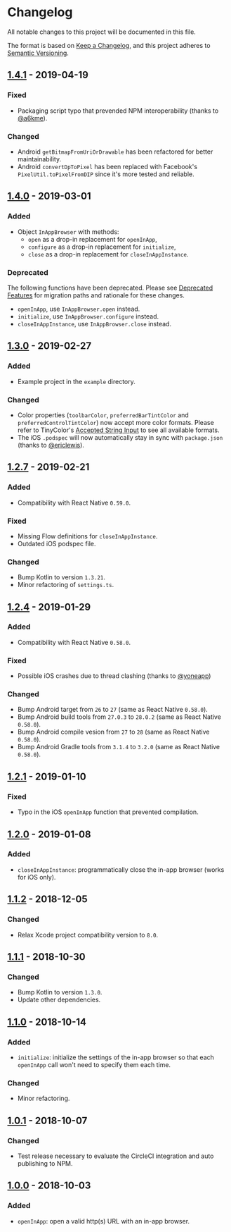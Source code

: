 # Changelog

All notable changes to this project will be documented in this file.

The format is based on [Keep a Changelog](https://keepachangelog.com/en/1.0.0/),
and this project adheres to [Semantic Versioning](https://semver.org/spec/v2.0.0.html).

## [1.4.1] - 2019-04-19

### Fixed

- Packaging script typo that prevended NPM interoperability (thanks to [@a6kme](https://github.com/a6kme)).

### Changed

- Android `getBitmapFromUriOrDrawable` has been refactored for better maintainability.
- Android `convertDpToPixel` has been replaced with Facebook's `PixelUtil.toPixelFromDIP` since it's more tested and reliable.

## [1.4.0] - 2019-03-01

### Added

- Object `InAppBrowser` with methods:
  - `open` as a drop-in replacement for `openInApp`,
  - `configure` as a drop-in replacement for `initialize`,
  - `close` as a drop-in replacement for `closeInAppInstance`.

### Deprecated

The following functions have been deprecated. Please see
[Deprecated Features](https://github.com/matt-block/react-native-in-app-browser#deprecated-features) for migration paths and rationale for these changes.

- `openInApp`, use `InAppBrowser.open` instead.
- `initialize`, use `InAppBrowser.configure` instead.
- `closeInAppInstance`, use `InAppBrowser.close` instead.

## [1.3.0] - 2019-02-27

### Added

- Example project in the `example` directory.

### Changed

- Color properties (`toolbarColor`, `preferredBarTintColor` and `preferredControlTintColor`) now
  accept more color formats. Please refer to TinyColor's [Accepted String Input](https://github.com/bgrins/TinyColor#accepted-string-input) to see all available formats.
- The iOS `.podspec` will now automatically stay in sync with `package.json` (thanks to [@ericlewis](https://github.com/ericlewis)).

## [1.2.7] - 2019-02-21

### Added

- Compatibility with React Native `0.59.0`.

### Fixed

- Missing Flow definitions for `closeInAppInstance`.
- Outdated iOS podspec file.

### Changed

- Bump Kotlin to version `1.3.21`.
- Minor refactoring of `settings.ts`.

## [1.2.4] - 2019-01-29

### Added

- Compatibility with React Native `0.58.0`.

### Fixed

- Possible iOS crashes due to thread clashing (thanks to [@yoneapp](https://github.com/yoneapp))

### Changed

- Bump Android target from `26` to `27` (same as React Native `0.58.0`).
- Bump Android build tools from `27.0.3` to `28.0.2` (same as React Native `0.58.0`).
- Bump Android compile vesion from `27` to `28` (same as React Native `0.58.0`).
- Bump Android Gradle tools from `3.1.4` to `3.2.0` (same as React Native `0.58.0`).

## [1.2.1] - 2019-01-10

### Fixed

- Typo in the iOS `openInApp` function that prevented compilation.

## [1.2.0] - 2019-01-08

### Added

- `closeInAppInstance`: programmatically close the in-app browser (works for iOS only).

## [1.1.2] - 2018-12-05

### Changed

- Relax Xcode project compatibility version to `8.0`.

## [1.1.1] - 2018-10-30

### Changed

- Bump Kotlin to version `1.3.0`.
- Update other dependencies.

## [1.1.0] - 2018-10-14

### Added

- `initialize`: initialize the settings of the in-app browser so that each `openInApp` call won't need to specify them each time.

### Changed

- Minor refactoring.

## [1.0.1] - 2018-10-07

### Changed

- Test release necessary to evaluate the CircleCI integration and auto publishing to NPM.

## [1.0.0] - 2018-10-03

### Added

- `openInApp`: open a valid http(s) URL with an in-app browser.

[1.4.1]: https://github.com/matt-block/react-native-in-app-browser/compare/v1.4.0...v1.4.1
[1.4.0]: https://github.com/matt-block/react-native-in-app-browser/compare/v1.3.0...v1.4.0
[1.3.0]: https://github.com/matt-block/react-native-in-app-browser/compare/v1.2.7...v1.3.0
[1.2.7]: https://github.com/matt-block/react-native-in-app-browser/compare/v1.2.4...v1.2.7
[1.2.4]: https://github.com/matt-block/react-native-in-app-browser/compare/v1.2.1...v1.2.4
[1.2.1]: https://github.com/matt-block/react-native-in-app-browser/compare/v1.2.0...v1.2.1
[1.2.0]: https://github.com/matt-block/react-native-in-app-browser/compare/v1.1.2...v1.2.0
[1.1.2]: https://github.com/matt-block/react-native-in-app-browser/compare/v1.1.1...v1.1.2
[1.1.1]: https://github.com/matt-block/react-native-in-app-browser/compare/v1.1.0...v1.1.1
[1.1.0]: https://github.com/matt-block/react-native-in-app-browser/compare/v1.0.1...v1.1.0
[1.0.1]: https://github.com/matt-block/react-native-in-app-browser/compare/v1.0.0...v1.0.1
[1.0.0]: https://github.com/matt-block/react-native-in-app-browser/compare/f06ef51f19295b73f8b51a8ba21932bf87fcb4a8...v1.0.0
